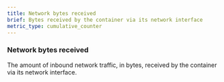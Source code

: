 ```yaml
---
title: Network bytes received
brief: Bytes received by the container via its network interface
metric_type: cumulative_counter
---
```

### Network bytes received

The amount of inbound network traffic, in bytes, received by the
container via its network interface.
